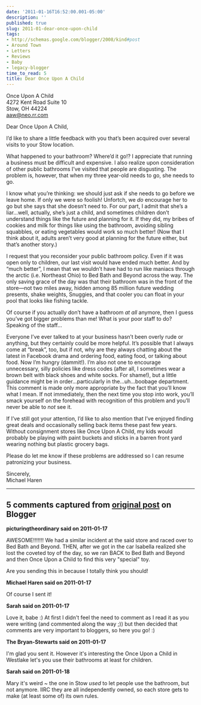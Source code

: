 ```yaml
---
date: '2011-01-16T16:52:00.001-05:00'
description: ''
published: true
slug: 2011-01-dear-once-upon-child
tags:
- http://schemas.google.com/blogger/2008/kind#post
- Around Town
- Letters
- Reviews
- Baby
- legacy-blogger
time_to_read: 5
title: Dear Once Upon A Child
---
```


<p>Once Upon A Child   <br />4272 Kent Road Suite 10    <br />Stow, OH 44224    <br /><a href="mailto:aaw@neo.rr.com">aaw@neo.rr.com</a></p>
<p>Dear Once Upon A Child,</p>
<p>I’d like to share a little feedback with you that’s been acquired over several visits to your Stow location. </p>
<p>What happened to your bathroom? Where’d it go!? I appreciate that running a business must be difficult and expensive. I also realize upon consideration of other public bathrooms I’ve visited that people are disgusting. The problem is, however, that when my three year-old needs to go, she needs to go. </p>
<p>I know what you’re thinking: we should just ask if she needs to go before we leave home. If only we were so foolish! Unfortch, we <em>do</em> encourage her to go but she says that she doesn’t need to. For our part, I admit that she’s a liar…well, actually, she’s just a child, and sometimes children don’t understand things like the future and planning for it. If they did, my bribes of cookies and milk for things like using the bathroom, avoiding sibling squabbles, or eating vegetables would work so much better! (Now that I think about it, adults aren’t very good at planning for the future either, but that’s another story.)</p>
<p>I request that you reconsider your public bathroom policy. Even if it was open only to children, our last visit would have ended much better. And by “much better”, I mean that we wouldn’t have had to run like maniacs through the arctic (i.e. Northeast Ohio) to Bed Bath and Beyond across the way. The only saving grace of the day was that their bathroom was in the front of the store—not two miles away, hidden among 85 million future wedding presents, shake weights, Snuggies, and that cooler you can float in your pool that looks like fishing tackle.</p>
<p>Of course if you actually don’t have a bathroom <em>at all </em>anymore, then I guess you’ve got bigger problems than me! What is your poor staff to do? Speaking of the staff…</p>
<p>Everyone I’ve ever talked to at your business hasn’t been overly rude or anything, but they certainly could be more helpful. It’s possible that I always come at “break”, too, but if not, why are they always chatting about the latest in Facebook drama and ordering food, eating food, or talking about food. Now I’m hungry (dammit!). I’m also not one to encourage unnecessary, silly policies like dress codes (after all, I sometimes wear a brown belt with black shoes and white socks. For shame!), but a little guidance might be in order…particularly in the…uh…boobage department. This comment is made only more appropriate by the fact that you’ll know what I mean. If not immediately, then the next time you stop into work, you’ll smack yourself on the forehead with recognition of this problem and you’ll never be able to <em>not</em> see it.</p>
<p>If I’ve still got your attention, I’d like to also mention that I’ve enjoyed finding great deals and occasionally selling back items these past few years. Without consignment stores like Once Upon A Child, my kids would probably be playing with paint buckets and sticks in a barren front yard wearing nothing but plastic grocery bags.</p>
<p>Please do let me know if these problems are addressed so I can resume patronizing your business.</p>
<p>Sincerely,   <br />Michael Haren</p>

---

## 5 comments captured from [original post](https://blog.wassupy.com/2011/01/dear-once-upon-child.html) on Blogger

**picturingtheordinary said on 2011-01-17**

AWESOME!!!!!!! We had a similar incident at the said store and raced over to Bed Bath and Beyond. THEN, after we got in the car Isabella realized she lost the coveted toy of the day, so we ran BACK to Bed Bath and Beyond and then Once Upon a Child to find this very &quot;special&quot; toy. 

Are you sending this in because I totally think you should!

**Michael Haren said on 2011-01-17**

Of course I sent it!

**Sarah said on 2011-01-17**

Love it, babe :)  At first I didn't feel the need to comment as I read it as you were writing (and commented along the way ;)) but then decided that comments are very important to bloggers, so here you go! :)

**The Bryan-Stewarts said on 2011-01-17**

I'm glad you sent it. However it's interesting the Once Upon a Child in Westlake let's you use their bathrooms at least for children.

**Sarah said on 2011-01-18**

Mary it's weird ~ the one in Stow *used* to let people use the bathroom, but not anymore.  IIRC they are all independently owned, so each store gets to make (at least some of) its own rules.

